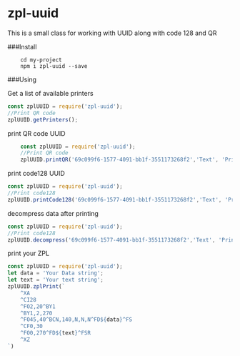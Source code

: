 # zpl-uuid

This is a small class for working with UUID along with code 128 and QR

###Install
```npm
    cd my-project
    npm i zpl-uuid --save
```
###Using

Get a list of available printers
```javascript
const zplUUID = require('zpl-uuid');
//Print QR code
zplUUID.getPrinters();
```

print QR code UUID
```javascript
    const zplUUID = require('zpl-uuid');
    //Print QR code
    zplUUID.printQR('69c099f6-1577-4091-bb1f-3551173268f2','Text', 'Printer Name')
```

print code128 UUID
```javascript
const zplUUID = require('zpl-uuid');
//Print code128
zplUUID.printCode128('69c099f6-1577-4091-bb1f-3551173268f2','Text', 'Printer Name')
```

decompress data after printing
```javascript
const zplUUID = require('zpl-uuid');
//Print code128
zplUUID.decompress('69c099f6-1577-4091-bb1f-3551173268f2','Text', 'Printer Name')
```

print your ZPL
```javascript
const zplUUID = require('zpl-uuid');
let data = 'Your Data string';
let text = 'Your text string';
zplUUID.zplPrint(`
    ^XA
    ^CI28
    ^FO2,20^BY1
    ^BY1,2,270
    ^FO45,40^BCN,140,N,N,N^FD${data}^FS
    ^CF0,30
    ^FO0,270^FD${text}^FSR
    ^XZ
`)
```

